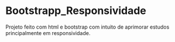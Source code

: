 # Bootstrapp_Responsividade

Projeto feito com html e bootstrap com intuito de aprimorar estudos principalmente em responsividade.

